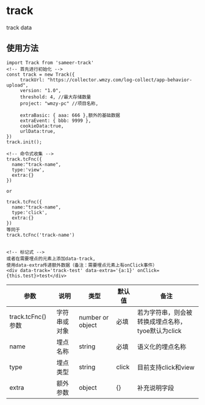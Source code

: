 # track
track data


##  使用方法
```
import Track from 'sameer-track'
<!-- 首先进行初始化 -->
const track = new Track({
     trackUrl: "https://collector.wmzy.com/log-collect/app-behavior-upload",
     version: "1.0",
     threshold: 4, //最大存储数量
     project: "wmzy-pc" //项目名称,

     extraBasic: { aaa: 666 },额外的基础数据
     extraEvent: { bbb: 9999 },
     cookieData:true,
     urlData:true,
})
track.init();
```
```
<!-- 命令式收集 -->
track.tcFnc({
  name:"track-name",
  type:'view',
  extra:{}
})

or

track.tcFnc({
  name:"track-name",
  type:'click',
  extra:{}
})
等同于
track.tcFnc('track-name')
```
```

<!-- 标记式 -->
或者在需要埋点的元素上添加data-track,
使用data-extra传递额外数据（备注：需要埋点元素上有onClick事件）
<div data-track='track-test' data-extra='{a:1}' onClick={this.test}>test</div>

```

| 参数              | 说明         | 类型             | 默认值 | 备注                                              |
| ----------------- | ------------ | ---------------- | ------ | ------------------------------------------------- |
| track.tcFnc()参数 | 字符串或对象 | number or object | 必填   | 若为字符串，则会被转换成埋点名称，tyoe默认为click |
| name              | 埋点名称     | string           | 必填   | 语义化的埋点名称                                  |
| type              | 埋点类型     | string           | click  | 目前支持click和view                               |
| extra             | 额外参数     | object           | {}     | 补充说明字段                                      |